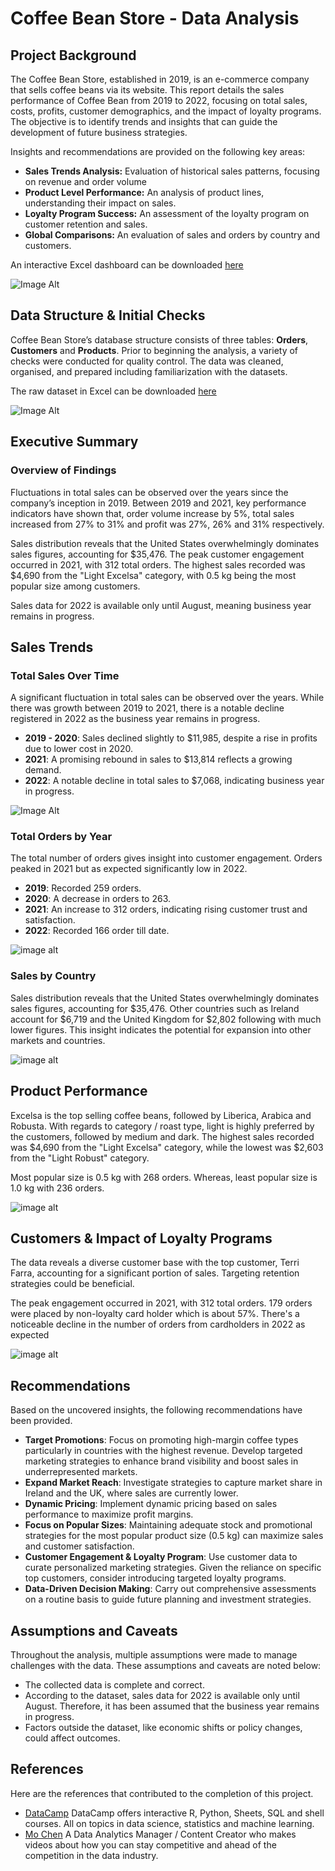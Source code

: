 # Coffee Bean Store - Data Analysis

## Project Background

The Coffee Bean Store, established in 2019, is an e-commerce company that sells coffee beans via its website. This report details the sales performance of Coffee Bean from 2019 to 2022, focusing on total sales, costs, profits, customer demographics, and the impact of loyalty programs. The objective is to identify trends and insights that can guide the development of future business strategies.

Insights and recommendations are provided on the following key areas:
- **Sales Trends Analysis:** Evaluation of historical sales patterns, focusing on revenue and order volume
- **Product Level Performance:** An analysis of product lines, understanding their impact on sales.
- **Loyalty Program Success:** An assessment of the loyalty program on customer retention and sales.
- **Global Comparisons:** An evaluation of sales and orders by country and customers.

An interactive Excel dashboard can be downloaded [here](data-analysis/coffee-bean-store-data-analysis.xlsx)

![Image Alt](images/coffee-bean-store-sales-dashboard.png)

## Data Structure & Initial Checks

Coffee Bean Store’s database structure consists of three tables: **Orders**, **Customers** and **Products**. Prior to beginning the analysis, a variety of checks were conducted for quality control. The data was cleaned, organised, and prepared including familiarization with the datasets. 

The raw dataset in Excel can be downloaded [here](datasets/coffee-bean-store-dataset.xlsx)

![Image Alt](images/coffee-bean-store-erd.png)

## Executive Summary

### Overview of Findings

Fluctuations in total sales can be observed over the years since the company’s inception in 2019. Between 2019 and 2021, key performance indicators have shown that, order volume increase by 5%, total sales increased from 27% to 31% and profit was 27%, 26% and 31% respectively. 

Sales distribution reveals that the United States overwhelmingly dominates sales figures, accounting for $35,476. The peak customer engagement occurred in 2021, with 312 total orders. The highest sales recorded was $4,690 from the "Light Excelsa" category, with 0.5 kg being the most popular size among customers.

Sales data for 2022 is available only until August, meaning business year remains in progress.

## Sales Trends

### Total Sales Over Time

A significant fluctuation in total sales can be observed over the years. While there was growth between 2019 to 2021, there is a notable decline registered in 2022 as the business year remains in progress.
- **2019 - 2020**: Sales declined slightly to $11,985, despite a rise in profits due to lower cost in 2020.
- **2021**: A promising rebound in sales to $13,814 reflects a growing demand.
- **2022**: A notable decline in total sales to $7,068, indicating business year in progress.

![Image Alt](images/total-sales-over-time.png)

### Total Orders by Year

The total number of orders gives insight into customer engagement. Orders peaked in 2021 but as expected significantly low in 2022. 
- **2019**: Recorded 259 orders.
- **2020**: A decrease in orders to 263.
- **2021**: An increase to 312 orders, indicating rising customer trust and satisfaction.
- **2022**: Recorded 166 order till date.

![image alt](images/total-order-by-year.png)

### Sales by Country

Sales distribution reveals that the United States overwhelmingly dominates sales figures, accounting for $35,476. Other countries such as Ireland account for $6,719 and the United Kingdom for $2,802 following with much lower figures. This insight indicates the potential for expansion into other markets and countries.

![image alt](images/sales-by-country.png)

## Product Performance

Excelsa is the top selling coffee beans, followed by Liberica, Arabica and Robusta. With regards to category / roast type, light is highly preferred by the customers, followed by medium and dark. 
The highest sales recorded was $4,690 from the "Light Excelsa" category, while the lowest was $2,603 from the "Light Robust" category.

Most popular size is 0.5 kg with 268 orders. Whereas, least popular size is 1.0 kg with 236 orders.

![image alt](images/sales-by-coffee-bean-and-roast-type.png)

## Customers & Impact of Loyalty Programs

The data reveals a diverse customer base with the top customer, Terri Farra, accounting for a significant portion of sales. Targeting retention strategies could be beneficial.

The peak engagement occurred in 2021, with 312 total orders. 179 orders were placed by non-loyalty card holder which is about 57%.
There's a noticeable decline in the number of orders from cardholders in 2022 as expected

![image alt](images/orders-with-loyalty-card.png)

## Recommendations

Based on the uncovered insights, the following recommendations have been provided.

- **Target Promotions**: Focus on promoting high-margin coffee types particularly in countries with the highest revenue. Develop targeted marketing strategies to enhance brand visibility and boost sales in underrepresented markets.
- **Expand Market Reach**: Investigate strategies to capture market share in Ireland and the UK, where sales are currently lower.
- **Dynamic Pricing**: Implement dynamic pricing based on sales performance to maximize profit margins.
- **Focus on Popular Sizes**: Maintaining adequate stock and promotional strategies for the most popular product size (0.5 kg) can maximize sales and customer satisfaction.
- **Customer Engagement & Loyalty Program**: Use customer data to curate personalized marketing strategies. Given the reliance on specific top customers, consider introducing targeted loyalty programs.
- **Data-Driven Decision Making**: Carry out comprehensive assessments on a routine basis to guide future planning and investment strategies.

## Assumptions and Caveats
Throughout the analysis, multiple assumptions were made to manage challenges with the data. These assumptions and caveats are noted below:
- The collected data is complete and correct.
- According to the dataset, sales data for 2022 is available only until August. Therefore, it has been assumed that the business year remains in progress.
- Factors outside the dataset, like economic shifts or policy changes, could affect outcomes.

## References 

Here are the references that contributed to the completion of this project.

- [DataCamp](https://www.datacamp.com/) DataCamp offers interactive R, Python, Sheets, SQL and shell courses. All on topics in data science, statistics and machine learning. 
- [Mo Chen](https://www.youtube.com/@mo-chen)  A Data Analytics Manager / Content Creator who makes videos about how you can stay competitive and ahead of the competition in the data industry.

